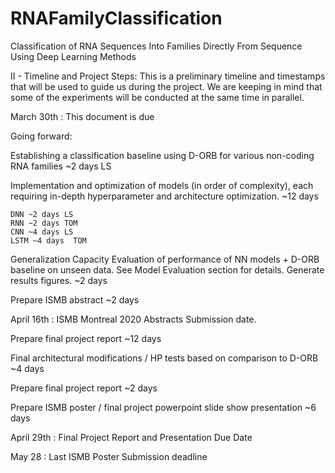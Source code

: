 # RNAFamilyClassification
Classification of RNA Sequences Into Families Directly From Sequence Using Deep Learning Methods

II - Timeline and Project Steps: 
This is a preliminary timeline and timestamps that will be used to guide us during the project. 
We are keeping in mind that some of the experiments will be conducted at the same time in parallel. 

March 30th : This document is due

Going forward:

Establishing a classification baseline using D-ORB for various non-coding RNA families ~2 days LS 

Implementation and optimization of models (in order of complexity), each requiring in-depth hyperparameter and architecture optimization. ~12 days

    DNN ~2 days LS
    RNN ~2 days TOM
    CNN ~4 days LS 
    LSTM ~4 days  TOM

Generalization Capacity Evaluation of performance of NN models + D-ORB baseline on unseen data. See Model Evaluation section for details.  Generate results figures.  ~2 days

Prepare ISMB abstract ~2 days

April 16th : ISMB Montreal 2020 Abstracts Submission date.

Prepare final project report ~12 days

Final architectural modifications / HP tests based on comparison to D-ORB ~4 days

Prepare final project report ~2 days

Prepare ISMB poster / final project powerpoint slide show presentation ~6 days

April 29th : Final Project Report and Presentation Due Date 

May 28 : Last ISMB Poster Submission deadline

